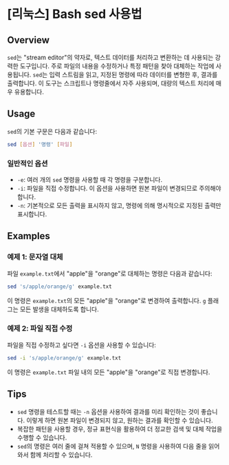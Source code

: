 # [리눅스] Bash sed 사용법

## Overview
`sed`는 "stream editor"의 약자로, 텍스트 데이터를 처리하고 변환하는 데 사용되는 강력한 도구입니다. 주로 파일의 내용을 수정하거나 특정 패턴을 찾아 대체하는 작업에 사용됩니다. `sed`는 입력 스트림을 읽고, 지정된 명령에 따라 데이터를 변형한 후, 결과를 출력합니다. 이 도구는 스크립트나 명령줄에서 자주 사용되며, 대량의 텍스트 처리에 매우 유용합니다.

## Usage
`sed`의 기본 구문은 다음과 같습니다:

```bash
sed [옵션] '명령' [파일]
```

### 일반적인 옵션
- `-e`: 여러 개의 `sed` 명령을 사용할 때 각 명령을 구분합니다.
- `-i`: 파일을 직접 수정합니다. 이 옵션을 사용하면 원본 파일이 변경되므로 주의해야 합니다.
- `-n`: 기본적으로 모든 출력을 표시하지 않고, 명령에 의해 명시적으로 지정된 출력만 표시합니다.

## Examples
### 예제 1: 문자열 대체
파일 `example.txt`에서 "apple"을 "orange"로 대체하는 명령은 다음과 같습니다:

```bash
sed 's/apple/orange/g' example.txt
```
이 명령은 `example.txt`의 모든 "apple"을 "orange"로 변경하여 출력합니다. `g` 플래그는 모든 발생을 대체하도록 합니다.

### 예제 2: 파일 직접 수정
파일을 직접 수정하고 싶다면 `-i` 옵션을 사용할 수 있습니다:

```bash
sed -i 's/apple/orange/g' example.txt
```
이 명령은 `example.txt` 파일 내의 모든 "apple"을 "orange"로 직접 변경합니다.

## Tips
- `sed` 명령을 테스트할 때는 `-n` 옵션을 사용하여 결과를 미리 확인하는 것이 좋습니다. 이렇게 하면 원본 파일이 변경되지 않고, 원하는 결과를 확인할 수 있습니다.
- 복잡한 패턴을 사용할 경우, 정규 표현식을 활용하여 더 정교한 검색 및 대체 작업을 수행할 수 있습니다.
- `sed`의 명령은 여러 줄에 걸쳐 적용할 수 있으며, `N` 명령을 사용하여 다음 줄을 읽어와서 함께 처리할 수 있습니다.
